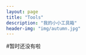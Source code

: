 ```yaml
---
layout: page
title: "Tools"
description: "我的小小工具箱"
header-img: "img/autumn.jpg"
---
```






#暂时还没有啦

